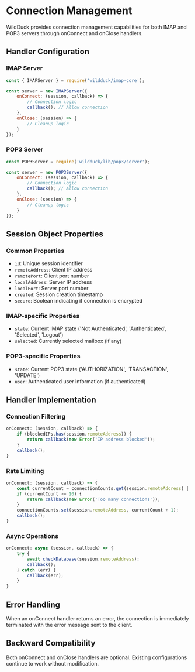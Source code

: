 # Connection Management

WildDuck provides connection management capabilities for both IMAP and POP3 servers through onConnect and onClose handlers.

## Handler Configuration

### IMAP Server

```javascript
const { IMAPServer } = require('wildduck/imap-core');

const server = new IMAPServer({
    onConnect: (session, callback) => {
        // Connection logic
        callback(); // Allow connection
    },
    onClose: (session) => {
        // Cleanup logic
    }
});
```

### POP3 Server

```javascript
const POP3Server = require('wildduck/lib/pop3/server');

const server = new POP3Server({
    onConnect: (session, callback) => {
        // Connection logic
        callback(); // Allow connection
    },
    onClose: (session) => {
        // Cleanup logic
    }
});
```

## Session Object Properties

### Common Properties
- `id`: Unique session identifier
- `remoteAddress`: Client IP address
- `remotePort`: Client port number
- `localAddress`: Server IP address
- `localPort`: Server port number
- `created`: Session creation timestamp
- `secure`: Boolean indicating if connection is encrypted

### IMAP-specific Properties
- `state`: Current IMAP state ('Not Authenticated', 'Authenticated', 'Selected', 'Logout')
- `selected`: Currently selected mailbox (if any)

### POP3-specific Properties
- `state`: Current POP3 state ('AUTHORIZATION', 'TRANSACTION', 'UPDATE')
- `user`: Authenticated user information (if authenticated)

## Handler Implementation

### Connection Filtering

```javascript
onConnect: (session, callback) => {
    if (blockedIPs.has(session.remoteAddress)) {
        return callback(new Error('IP address blocked'));
    }
    callback();
}
```

### Rate Limiting

```javascript
onConnect: (session, callback) => {
    const currentCount = connectionCounts.get(session.remoteAddress) || 0;
    if (currentCount >= 10) {
        return callback(new Error('Too many connections'));
    }
    connectionCounts.set(session.remoteAddress, currentCount + 1);
    callback();
}
```

### Async Operations

```javascript
onConnect: async (session, callback) => {
    try {
        await checkDatabase(session.remoteAddress);
        callback();
    } catch (err) {
        callback(err);
    }
}
```

## Error Handling

When an onConnect handler returns an error, the connection is immediately terminated with the error message sent to the client.

## Backward Compatibility

Both onConnect and onClose handlers are optional. Existing configurations continue to work without modification.

